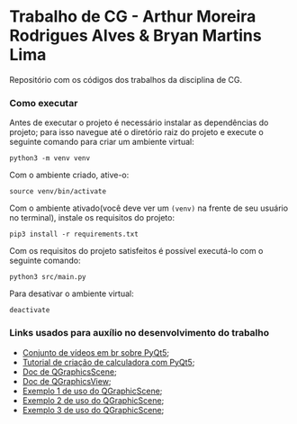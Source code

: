 # Trabalho de CG - Arthur Moreira Rodrigues Alves & Bryan Martins Lima
Repositório com os códigos dos trabalhos da disciplina de CG.

### Como executar
Antes de executar o projeto é necessário instalar as dependências do projeto; para isso navegue até o diretório raiz do
projeto e execute o seguinte comando para criar um ambiente virtual:
```
python3 -m venv venv
```
Com o ambiente criado, ative-o:
```
source venv/bin/activate
```
Com o ambiente ativado(você deve ver um ```(venv)``` na frente de seu usuário no terminal), instale os requisitos do
projeto:
```
pip3 install -r requirements.txt
```
Com os requisitos do projeto satisfeitos é possível executá-lo com o seguinte comando:
```
python3 src/main.py
```
Para desativar o ambiente virtual:
```
deactivate
```

### Links usados para auxílio no desenvolvimento do trabalho
- [Conjunto de vídeos em br sobre PyQt5](https://www.youtube.com/playlist?list=PLwsAoT89dh3qJ8JcprQ8AuHY8AGasvx4G);
- [Tutorial de criação de calculadora com PyQt5](https://realpython.com/python-pyqt-gui-calculator/);
- [Doc de QGraphicsScene](https://doc.qt.io/qtforpython-5/PySide2/QtWidgets/QGraphicsScene.html);
- [Doc de QGraphicsView](https://doc.qt.io/qtforpython-5/PySide2/QtWidgets/QGraphicsView.html);
- [Exemplo 1 de uso do QGraphicScene](https://www.youtube.com/watch?v=naHtXpCiPuM);
- [Exemplo 2 de uso do QGraphicScene](https://www.youtube.com/watch?v=IKqkOI_o6_A);
- [Exemplo 3 de uso do QGraphicScene](https://www.youtube.com/watch?v=RO_x6ueITHQ);
